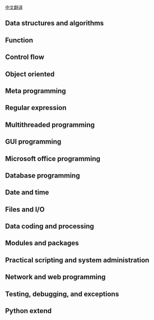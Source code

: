 [中文翻译](./README.zh.md)

## Data structures and algorithms

## Function

## Control flow

## Object oriented

## Meta programming

## Regular expression

## Multithreaded programming

## GUI programming

## Microsoft office programming

## Database programming

## Date and time

## Files and I/O

## Data coding and processing

## Modules and packages

## Practical scripting and system administration

## Network and web programming

## Testing, debugging, and exceptions

## Python extend
